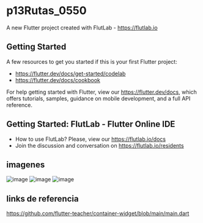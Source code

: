 # p13Rutas_0550

A new Flutter project created with FlutLab - https://flutlab.io

## Getting Started

A few resources to get you started if this is your first Flutter project:

- https://flutter.dev/docs/get-started/codelab
- https://flutter.dev/docs/cookbook

For help getting started with Flutter, view our
https://flutter.dev/docs, which offers tutorials,
samples, guidance on mobile development, and a full API reference.

## Getting Started: FlutLab - Flutter Online IDE

- How to use FlutLab? Please, view our https://flutlab.io/docs
- Join the discussion and conversation on https://flutlab.io/residents
## imagenes
![image](https://github.com/veronicaruizav/p15rutas_0550/assets/143547403/281b8352-a865-4e2f-90e6-5cf5ad3b30a7)
![image](https://github.com/veronicaruizav/p15rutas_0550/assets/143547403/192028fe-0ca7-4d34-a5bc-e89d37316b0f)
![image](https://github.com/veronicaruizav/p15rutas_0550/assets/143547403/36838808-6268-4788-bb89-e7f851696d2d)

## links de referencia
https://github.com/flutter-teacher/container-widget/blob/main/main.dart

